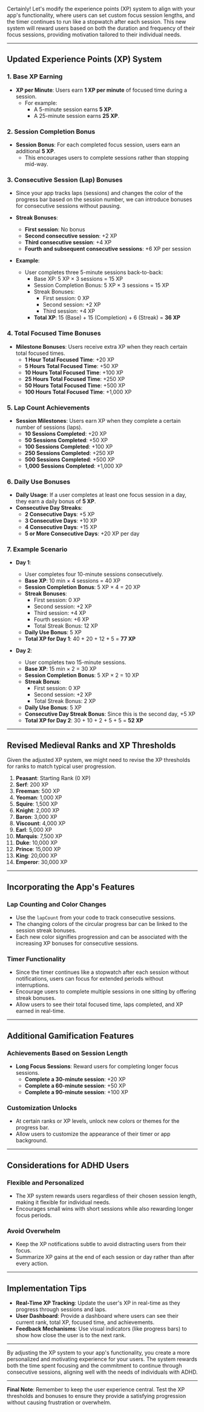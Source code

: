 Certainly! Let's modify the experience points (XP) system to align with your app's functionality, where users can set custom focus session lengths, and the timer continues to run like a stopwatch after each session. This new system will reward users based on both the duration and frequency of their focus sessions, providing motivation tailored to their individual needs.

---

## **Updated Experience Points (XP) System**

### **1. Base XP Earning**

- **XP per Minute**: Users earn **1 XP per minute** of focused time during a session.
  - For example:
    - A 5-minute session earns **5 XP**.
    - A 25-minute session earns **25 XP**.

### **2. Session Completion Bonus**

- **Session Bonus**: For each completed focus session, users earn an additional **5 XP**.
  - This encourages users to complete sessions rather than stopping mid-way.

### **3. Consecutive Session (Lap) Bonuses**

- Since your app tracks laps (sessions) and changes the color of the progress bar based on the session number, we can introduce bonuses for consecutive sessions without pausing.

- **Streak Bonuses**:
  - **First session**: No bonus
  - **Second consecutive session**: +2 XP
  - **Third consecutive session**: +4 XP
  - **Fourth and subsequent consecutive sessions**: +6 XP per session

- **Example**:
  - User completes three 5-minute sessions back-to-back:
    - Base XP: 5 XP × 3 sessions = 15 XP
    - Session Completion Bonus: 5 XP × 3 sessions = 15 XP
    - Streak Bonuses:
      - First session: 0 XP
      - Second session: +2 XP
      - Third session: +4 XP
    - **Total XP**: 15 (Base) + 15 (Completion) + 6 (Streak) = **36 XP**

### **4. Total Focused Time Bonuses**

- **Milestone Bonuses**: Users receive extra XP when they reach certain total focused times.
  - **1 Hour Total Focused Time**: +20 XP
  - **5 Hours Total Focused Time**: +50 XP
  - **10 Hours Total Focused Time**: +100 XP
  - **25 Hours Total Focused Time**: +250 XP
  - **50 Hours Total Focused Time**: +500 XP
  - **100 Hours Total Focused Time**: +1,000 XP

### **5. Lap Count Achievements**

- **Session Milestones**: Users earn XP when they complete a certain number of sessions (laps).
  - **10 Sessions Completed**: +20 XP
  - **50 Sessions Completed**: +50 XP
  - **100 Sessions Completed**: +100 XP
  - **250 Sessions Completed**: +250 XP
  - **500 Sessions Completed**: +500 XP
  - **1,000 Sessions Completed**: +1,000 XP

### **6. Daily Use Bonuses**

- **Daily Usage**: If a user completes at least one focus session in a day, they earn a daily bonus of **5 XP**.
- **Consecutive Day Streaks**:
  - **2 Consecutive Days**: +5 XP
  - **3 Consecutive Days**: +10 XP
  - **4 Consecutive Days**: +15 XP
  - **5 or More Consecutive Days**: +20 XP per day

### **7. Example Scenario**

- **Day 1**:
  - User completes four 10-minute sessions consecutively.
  - **Base XP**: 10 min × 4 sessions = 40 XP
  - **Session Completion Bonus**: 5 XP × 4 = 20 XP
  - **Streak Bonuses**:
    - First session: 0 XP
    - Second session: +2 XP
    - Third session: +4 XP
    - Fourth session: +6 XP
    - Total Streak Bonus: 12 XP
  - **Daily Use Bonus**: 5 XP
  - **Total XP for Day 1**: 40 + 20 + 12 + 5 = **77 XP**

- **Day 2**:
  - User completes two 15-minute sessions.
  - **Base XP**: 15 min × 2 = 30 XP
  - **Session Completion Bonus**: 5 XP × 2 = 10 XP
  - **Streak Bonus**:
    - First session: 0 XP
    - Second session: +2 XP
    - Total Streak Bonus: 2 XP
  - **Daily Use Bonus**: 5 XP
  - **Consecutive Day Streak Bonus**: Since this is the second day, +5 XP
  - **Total XP for Day 2**: 30 + 10 + 2 + 5 + 5 = **52 XP**

---

## **Revised Medieval Ranks and XP Thresholds**

Given the adjusted XP system, we might need to revise the XP thresholds for ranks to match typical user progression.

1. **Peasant**: Starting Rank (0 XP)
2. **Serf**: 200 XP
3. **Freeman**: 500 XP
4. **Yeoman**: 1,000 XP
5. **Squire**: 1,500 XP
6. **Knight**: 2,000 XP
7. **Baron**: 3,000 XP
8. **Viscount**: 4,000 XP
9. **Earl**: 5,000 XP
10. **Marquis**: 7,500 XP
11. **Duke**: 10,000 XP
12. **Prince**: 15,000 XP
13. **King**: 20,000 XP
14. **Emperor**: 30,000 XP

---

## **Incorporating the App's Features**

### **Lap Counting and Color Changes**

- Use the `lapCount` from your code to track consecutive sessions.
- The changing colors of the circular progress bar can be linked to the session streak bonuses.
- Each new color signifies progression and can be associated with the increasing XP bonuses for consecutive sessions.

### **Timer Functionality**

- Since the timer continues like a stopwatch after each session without notifications, users can focus for extended periods without interruptions.
- Encourage users to complete multiple sessions in one sitting by offering streak bonuses.
- Allow users to see their total focused time, laps completed, and XP earned in real-time.

---

## **Additional Gamification Features**

### **Achievements Based on Session Length**

- **Long Focus Sessions**: Reward users for completing longer focus sessions.
  - **Complete a 30-minute session**: +20 XP
  - **Complete a 60-minute session**: +50 XP
  - **Complete a 90-minute session**: +100 XP

### **Customization Unlocks**

- At certain ranks or XP levels, unlock new colors or themes for the progress bar.
- Allow users to customize the appearance of their timer or app background.

---

## **Considerations for ADHD Users**

### **Flexible and Personalized**

- The XP system rewards users regardless of their chosen session length, making it flexible for individual needs.
- Encourages small wins with short sessions while also rewarding longer focus periods.

### **Avoid Overwhelm**

- Keep the XP notifications subtle to avoid distracting users from their focus.
- Summarize XP gains at the end of each session or day rather than after every action.

---

## **Implementation Tips**

- **Real-Time XP Tracking**: Update the user's XP in real-time as they progress through sessions and laps.
- **User Dashboard**: Provide a dashboard where users can see their current rank, total XP, focused time, and achievements.
- **Feedback Mechanisms**: Use visual indicators (like progress bars) to show how close the user is to the next rank.

---

By adjusting the XP system to your app's functionality, you create a more personalized and motivating experience for your users. The system rewards both the time spent focusing and the commitment to continue through consecutive sessions, aligning well with the needs of individuals with ADHD.

---

**Final Note**: Remember to keep the user experience central. Test the XP thresholds and bonuses to ensure they provide a satisfying progression without causing frustration or overwhelm.